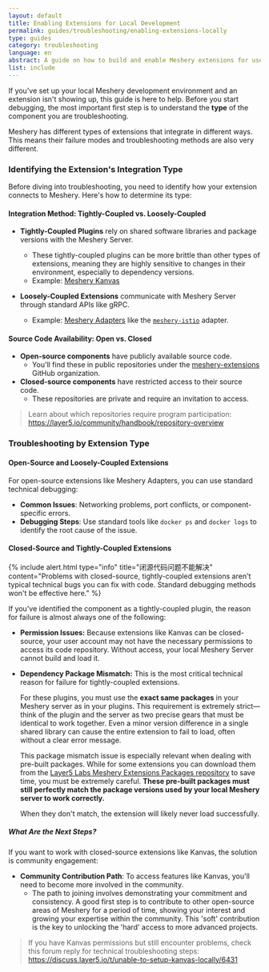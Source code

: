 ```yaml
---
layout: default
title: Enabling Extensions for Local Development
permalink: guides/troubleshooting/enabling-extensions-locally
type: guides
category: troubleshooting
language: en
abstract: A guide on how to build and enable Meshery extensions for use in a local development environment.
list: include
---
```


If you've set up your local Meshery development environment and an extension isn't showing up, this guide is here to help. Before you start debugging, the most important first step is to understand the **type** of the component you are troubleshooting.

Meshery has different types of extensions that integrate in different ways. This means their failure modes and troubleshooting methods are also very different.

### Identifying the Extension's Integration Type

Before diving into troubleshooting, you need to identify how your extension connects to Meshery. Here's how to determine its type:

#### Integration Method: Tightly-Coupled vs. Loosely-Coupled

- **Tightly-Coupled Plugins** rely on shared software libraries and package versions with the Meshery Server.
  - These tightly-coupled plugins can be more brittle than other types of extensions, meaning they are highly sensitive to changes in their environment, especially to dependency versions.
  - Example: [Meshery Kanvas](https://docs.meshery.io/extensions/kanvas)
  
- **Loosely-Coupled Extensions** communicate with Meshery Server through standard APIs like gRPC.
  - Example: [Meshery Adapters](https://docs.meshery.io/concepts/architecture/adapters) like the [`meshery-istio`](https://github.com/meshery-extensions/meshery-istio) adapter.

#### Source Code Availability: Open vs. Closed

- **Open-source components** have publicly available source code.
  - You'll find these in public repositories under the [meshery-extensions](https://github.com/orgs/meshery-extensions/repositories?type=all) GitHub organization.
- **Closed-source components** have restricted access to their source code.
  - These repositories are private and require an invitation to access.

> Learn about which repositories require program participation: https://layer5.io/community/handbook/repository-overview

### Troubleshooting by Extension Type

#### Open-Source and Loosely-Coupled Extensions

For open-source extensions like Meshery Adapters, you can use standard technical debugging:

- **Common Issues**: Networking problems, port conflicts, or component-specific errors.
- **Debugging Steps**: Use standard tools like `docker ps` and `docker logs` to identify the root cause of the issue.

#### Closed-Source and Tightly-Coupled Extensions

{% include alert.html type="info" title="闭源代码问题不能解决" content="Problems with closed-source, tightly-coupled extensions aren't typical technical bugs you can fix with code. Standard debugging methods won't be effective here." %}

If you've identified the component as a tightly-coupled plugin, the reason for failure is almost always one of the following:

- **Permission Issues:** Because extensions like Kanvas can be closed-source, your user account may not have the necessary permissions to access its code repository. Without access, your local Meshery Server cannot build and load it.

- **Dependency Package Mismatch:** This is the most critical technical reason for failure for tightly-coupled extensions.

  For these plugins, you must use the **exact same packages** in your Meshery server as in your plugins. This requirement is extremely strict—think of the plugin and the server as two precise gears that must be identical to work together. Even a minor version difference in a single shared library can cause the entire extension to fail to load, often without a clear error message.

  This package mismatch issue is especially relevant when dealing with pre-built packages. While for some extensions you can download them from the [Layer5 Labs Meshery Extensions Packages repository](https://github.com/layer5labs/meshery-extensions-packages) to save time, you must be extremely careful. **These pre-built packages must still perfectly match the package versions used by your local Meshery server to work correctly.**

  When they don't match, the extension will likely never load successfully.

##### What Are the Next Steps?

If you want to work with closed-source extensions like Kanvas, the solution is community engagement:

- **Community Contribution Path**: To access features like Kanvas, you'll need to become more involved in the community.
  - The path to joining involves demonstrating your commitment and consistency. A good first step is to contribute to other open-source areas of Meshery for a period of time, showing your interest and growing your expertise within the community. This 'soft' contribution is the key to unlocking the 'hard' access to more advanced projects.

> If you have Kanvas permissions but still encounter problems, check this forum reply for technical troubleshooting steps: https://discuss.layer5.io/t/unable-to-setup-kanvas-locally/6431

